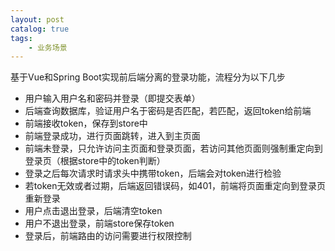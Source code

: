 ```yaml
---
layout: post   	
catalog: true 	
tags:
    - 业务场景
---
```




基于Vue和Spring Boot实现前后端分离的登录功能，流程分为以下几步

- 用户输入用户名和密码并登录（即提交表单）
- 后端查询数据库，验证用户名于密码是否匹配，若匹配，返回token给前端
- 前端接收token，保存到store中
- 前端登录成功，进行页面跳转，进入到主页面
- 前端未登录，只允许访问主页面和登录页面，若访问其他页面则强制重定向到登录页（根据store中的token判断）
- 登录之后每次请求时请求头中携带token，后端会对token进行检验
- 若token无效或者过期，后端返回错误码，如401，前端将页面重定向到登录页重新登录
- 用户点击退出登录，后端清空token
- 用户不退出登录，前端store保存token
- 登录后，前端路由的访问需要进行权限控制
